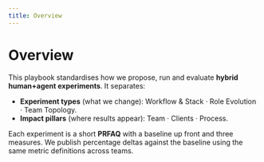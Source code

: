 ```yaml
---
title: Overview
---
```


# Overview

This playbook standardises how we propose, run and evaluate **hybrid human+agent experiments**. It separates:
- **Experiment types** (what we change): Workflow & Stack · Role Evolution · Team Topology.
- **Impact pillars** (where results appear): Team · Clients · Process.

Each experiment is a short **PRFAQ** with a baseline up front and three measures. We publish percentage deltas against the baseline using the same metric definitions across teams.
